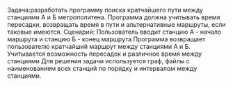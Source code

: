 Задача:разработать программу поиска кратчайшего пути между станциями А и Б метрополитена. Программа должна учитывать время пересадки,
возвращать время в пути и альтернативные маршруты, если таковые имеются. 
Сценарий:
Пользователь вводит станцию А - начало маршрута и станцию Б - конец маршрута
Программа возвращает пользователю кратчайший маршрут между станциями А и Б. 
Учитывается возможность пересадок и различное время между станциями 
Для решения задачи используется граф, файлы с наименованием всех станций по порядку и интервалом между станциями.
